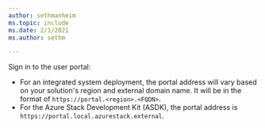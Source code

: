 ```yaml
---
author: sethmanheim
ms.topic: include
ms.date: 2/1/2021
ms.author: sethm

---
```



Sign in to the user portal: 

* For an integrated system deployment, the portal address will vary based on your solution's region and external domain name. It will be in the format of `https://portal.<region>.<FQDN>`.
* For the Azure Stack Development Kit (ASDK), the portal address is `https://portal.local.azurestack.external`.
